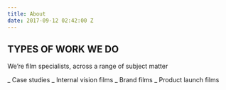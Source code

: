 ```yaml
---
title: About
date: 2017-09-12 02:42:00 Z
---
```


## TYPES OF WORK WE DO
We’re film specialists, across a range of subject matter

_ Case studies
_ Internal vision films
_ Brand films
_ Product launch films

